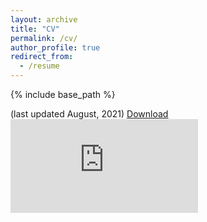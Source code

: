 ```yaml
---
layout: archive
title: "CV"
permalink: /cv/
author_profile: true
redirect_from:
  - /resume
---
```


{% include base_path %}

(last updated August, 2021) <u><a href="https://anchowdhury89.github.io/files/cv.pdf">Download</a></u>
<embed src="https://anchowdhury89.github.io/files/cv.pdf" type="application/pdf" />
